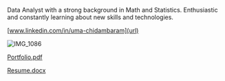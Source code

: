 Data Analyst with a strong background in Math and Statistics. Enthusiastic and constantly learning about new skills and technologies.

[www.linkedin.com/in/uma-chidambaram](url) 


![IMG_1086](https://user-images.githubusercontent.com/88243354/145741034-371f4888-a9e4-472c-b5dc-159ae2200167.jpg)








[Portfolio.pdf](https://github.com/UmaChidu/PythonInstacartAnalysis/files/7700440/Portfolio.pdf)

[Resume.docx](https://github.com/UmaChidu/PythonInstacartAnalysis/files/7700445/Resume.docx)





